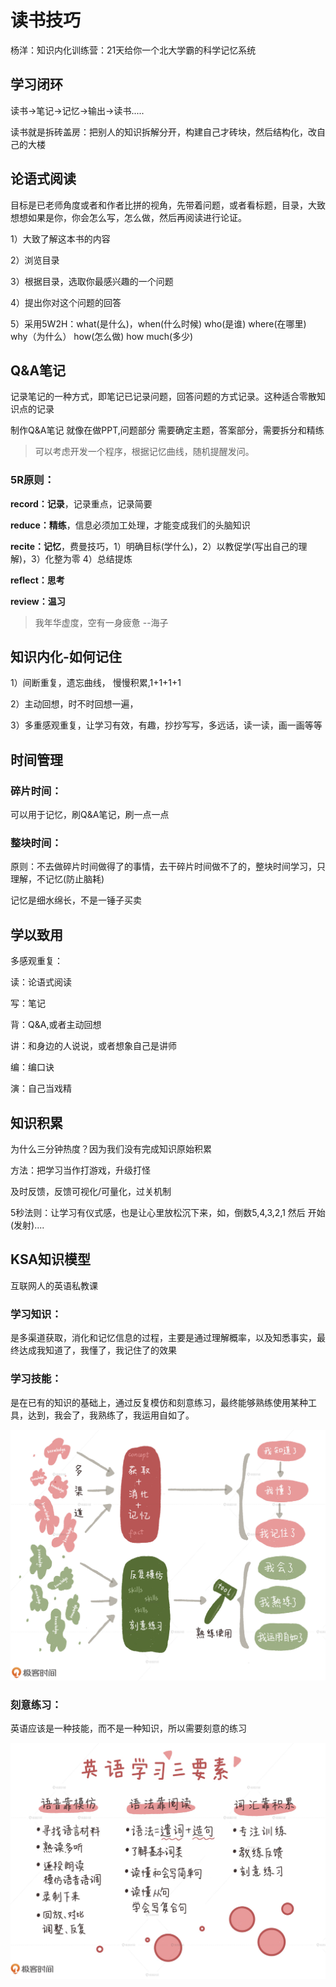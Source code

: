 # 读书技巧

杨洋：知识内化训练营：21天给你一个北大学霸的科学记忆系统 



## 学习闭环

读书->笔记->记忆->输出->读书.....

读书就是拆砖盖房：把别人的知识拆解分开，构建自己才砖块，然后结构化，改自己的大楼

## 论语式阅读

目标是已老师角度或者和作者比拼的视角，先带着问题，或者看标题，目录，大致想想如果是你，你会怎么写，怎么做，然后再阅读进行论证。

1）大致了解这本书的内容

2）浏览目录

3）根据目录，选取你最感兴趣的一个问题

4）提出你对这个问题的回答

5）采用5W2H：what(是什么)，when(什么时候) who(是谁) where(在哪里) why（为什么） how(怎么做) how much(多少)

## Q&A笔记

记录笔记的一种方式，即笔记已记录问题，回答问题的方式记录。这种适合零散知识点的记录

制作Q&A笔记 就像在做PPT,问题部分 需要确定主题，答案部分，需要拆分和精练

> 可以考虑开发一个程序，根据记忆曲线，随机提醒发问。

### 5R原则：

**record：记录**，记录重点，记录简要

**reduce：精练**，信息必须加工处理，才能变成我们的头脑知识

**recite：记忆**，费曼技巧，1）明确目标(学什么)，2）以教促学(写出自己的理解)，3）化整为零 4）总结提炼

**reflect：思考**

**review：温习**

> 我年华虚度，空有一身疲惫  --海子

## 知识内化-如何记住

1）间断重复，遗忘曲线，  慢慢积累,1+1+1+1

2）主动回想，时不时回想一遍，

3）多重感观重复，让学习有效，有趣，抄抄写写，多远话，读一读，画一画等等

## 时间管理

### 碎片时间：

可以用于记忆，刷Q&A笔记，刷一点一点

### 整块时间：

原则：不去做碎片时间做得了的事情，去干碎片时间做不了的，整块时间学习，只理解，不记忆(防止脑耗)

记忆是细水绵长，不是一锤子买卖

## 学以致用

多感观重复：

读：论语式阅读

写：笔记

背：Q&A,或者主动回想

讲：和身边的人说说，或者想象自己是讲师

编：编口诀

演：自己当戏精

## 知识积累

为什么三分钟热度？因为我们没有完成知识原始积累

方法：把学习当作打游戏，升级打怪

及时反馈，反馈可视化/可量化，过关机制

5秒法则：让学习有仪式感，也是让心里放松沉下来，如，倒数5,4,3,2,1 然后 开始(发射)....



## KSA知识模型

互联网人的英语私教课

### 学习知识：

是多渠道获取，消化和记忆信息的过程，主要是通过理解概率，以及知悉事实，最终达成我知道了，我懂了，我记住了的效果

### 学习技能：

是在已有的知识的基础上，通过反复模仿和刻意练习，最终能够熟练使用某种工具，达到，我会了，我熟练了，我运用自如了。

![学习方法](./images/学习方法.jpeg)

### 刻意练习：

英语应该是一种技能，而不是一种知识，所以需要刻意的练习

![学习方法](./images/英语学习.jpeg)
